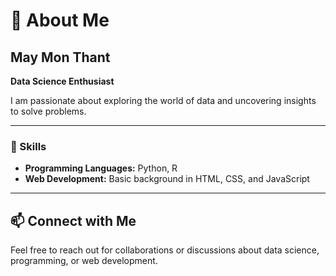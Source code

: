 # 👋 About Me

## May Mon Thant  

**Data Science Enthusiast**  

I am passionate about exploring the world of data and uncovering insights to solve problems.  

---

### 🌟 Skills  

- **Programming Languages:** Python, R  
- **Web Development:** Basic background in HTML, CSS, and JavaScript  

---

## 📫 Connect with Me  

Feel free to reach out for collaborations or discussions about data science, programming, or web development.
